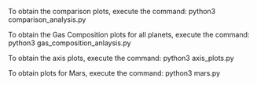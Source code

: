 To obtain the comparison plots, execute the command: python3 comparison_analysis.py

To obtain the Gas Composition plots for all planets, execute the command: python3 gas_composition_anlaysis.py

To obtain the axis plots, execute the command: python3 axis_plots.py

To obtain plots for Mars, execute the command: python3 mars.py
